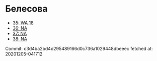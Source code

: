 # Белесова
- [35: WA 18](35.md)
- [36: NA](36.md)
- [37: NA](37.md)
- [38: NA](38.md)

Commit: c3d4ba2bd4d295489166d0c736a1029448dbeeec
 fetched at: 20201205-041712
